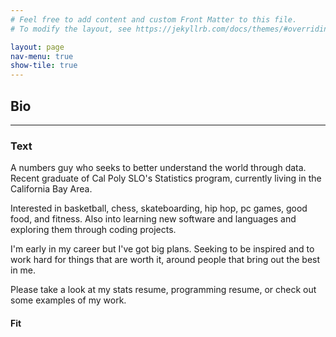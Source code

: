 ```yaml
---
# Feel free to add content and custom Front Matter to this file.
# To modify the layout, see https://jekyllrb.com/docs/themes/#overriding-theme-defaults

layout: page
nav-menu: true
show-tile: true
---
```


## Bio


<section id="one">
	<div class="inner">
		
<div class="row 200%">
	<div class="6u 12u$(medium)">


<hr class="major" />

<h3>Text</h3>

<p> A numbers guy who seeks to better understand the world through data. Recent graduate of Cal Poly SLO's Statistics program, currently living in the California Bay Area.

Interested in basketball, chess, skateboarding, hip hop, pc games, good food, and fitness. Also into learning new software and languages and exploring them through coding projects.

I'm early in my career but I've got big plans. Seeking to be inspired and to work hard for things that are worth it, around people that bring out the best in me.

Please take a look at my stats resume, programming resume, or check out some examples of my work. </p>

</div>

<div class="9u$ 12u$(medium)">
<h4>Fit</h4>
<span class="image fit"><img src="{% link assets/images/pic03.jpg %}" alt="" /></span>
	
</div>
</div>
</section>

